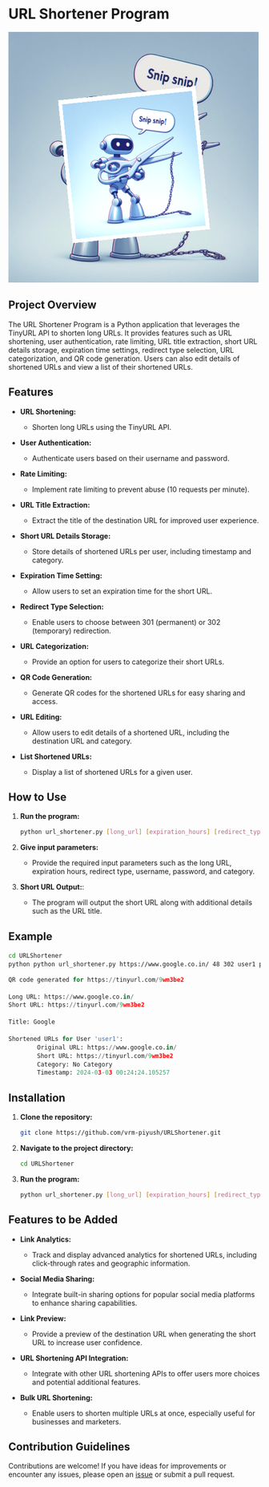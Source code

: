 # URL Shortener Program

![URL Shortner](image.png)

## Project Overview

The URL Shortener Program is a Python application that leverages the TinyURL API to shorten long URLs. It provides features such as URL shortening, user authentication, rate limiting, URL title extraction, short URL details storage, expiration time settings, redirect type selection, URL categorization, and QR code generation. Users can also edit details of shortened URLs and view a list of their shortened URLs.

## Features

- **URL Shortening:**

  - Shorten long URLs using the TinyURL API.

- **User Authentication:**

  - Authenticate users based on their username and password.

- **Rate Limiting:**

  - Implement rate limiting to prevent abuse (10 requests per minute).

- **URL Title Extraction:**

  - Extract the title of the destination URL for improved user experience.

- **Short URL Details Storage:**

  - Store details of shortened URLs per user, including timestamp and category.

- **Expiration Time Setting:**

  - Allow users to set an expiration time for the short URL.

- **Redirect Type Selection:**

  - Enable users to choose between 301 (permanent) or 302 (temporary) redirection.

- **URL Categorization:**

  - Provide an option for users to categorize their short URLs.

- **QR Code Generation:**

  - Generate QR codes for the shortened URLs for easy sharing and access.

- **URL Editing:**

  - Allow users to edit details of a shortened URL, including the destination URL and category.

- **List Shortened URLs:**

  - Display a list of shortened URLs for a given user.

## How to Use

1. **Run the program:**

   ```bash
   python url_shortener.py [long_url] [expiration_hours] [redirect_type] [username] [password] [category]
   ```

2. **Give input parameters:**

   - Provide the required input parameters such as the long URL, expiration hours, redirect type, username, password, and category.

3. **Short URL Output:**:

   - The program will output the short URL along with additional details such as the URL title.

## Example

```bash
cd URLShortener
python python url_shortener.py https://www.google.co.in/ 48 302 user1 password1
```

```python
QR code generated for https://tinyurl.com/9wm3be2

Long URL: https://www.google.co.in/
Short URL: https://tinyurl.com/9wm3be2

Title: Google

Shortened URLs for User 'user1':
        Original URL: https://www.google.co.in/
        Short URL: https://tinyurl.com/9wm3be2
        Category: No Category
        Timestamp: 2024-03-03 00:24:24.105257
```

## Installation

1. **Clone the repository:**

   ```bash
   git clone https://github.com/vrm-piyush/URLShortener.git
   ```

2. **Navigate to the project directory:**

   ```bash
   cd URLShortener
   ```

3. **Run the program:**

   ```bash
   python url_shortener.py [long_url] [expiration_hours] [redirect_type] [username] [password] [category]
   ```

## Features to be Added

- **Link Analytics:**

  - Track and display advanced analytics for shortened URLs, including click-through rates and geographic information.

- **Social Media Sharing:**

  - Integrate built-in sharing options for popular social media platforms to enhance sharing capabilities.

- **Link Preview:**

  - Provide a preview of the destination URL when generating the short URL to increase user confidence.

- **URL Shortening API Integration:**

  - Integrate with other URL shortening APIs to offer users more choices and potential additional features.

- **Bulk URL Shortening:**

  - Enable users to shorten multiple URLs at once, especially useful for businesses and marketers.

## Contribution Guidelines

Contributions are welcome! If you have ideas for improvements or encounter any issues, please open an [issue](https://github.com/vrm-piyush/URLShortener/issues) or submit a pull request.
